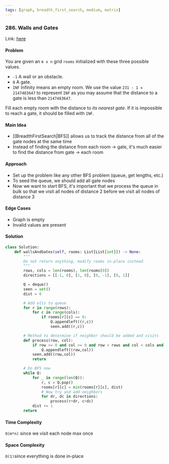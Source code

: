 ```yaml
---
tags: [graph, breadth_first_search, medium, matrix]
---
```

### 286. Walls and Gates

Link: [here](https://leetcode.com/problems/walls-and-gates/description/)

#### Problem
You are given an `m x n` grid `rooms` initialized with these three possible values.

- `-1` A wall or an obstacle.
- `0` A gate.
- `INF` Infinity means an empty room. We use the value `231 - 1 = 2147483647` to represent `INF` as you may assume that the distance to a gate is less than `2147483647`.

Fill each empty room with the distance to _its nearest gate_. If it is impossible to reach a gate, it should be filled with `INF`.

#### Main Idea
- [[BreadthFirstSearch|BFS]] allows us to track the distance from all of the gate nodes at the same time
- Instead of finding the distance from each room -> gate, it's much easier to find the distance from gate -> each room

#### Approach
- Set up the problem like any other BFS problem (queue, get lengths, etc.)
- To seed the queue, we should add all gate nodes
- Now we want to start BFS, it's important that we process the queue in bulk so that we visit all nodes of distance 2 before we visit all nodes of distance 3

#### Edge Cases
- Graph is empty
- Invalid values are present 

#### Solution
```python 
class Solution:
    def wallsAndGates(self, rooms: List[List[int]]) -> None:
        """
        Do not return anything, modify rooms in-place instead.
        """
        rows, cols = len(rooms), len(rooms[0])
        directions = [[-1, 0], [1, 0], [0, -1], [0, 1]]

        Q = deque()
        seen = set()
        dist = 0

        # Add elts to queue
        for r in range(rows):
            for c in range(cols):
                if rooms[r][c] == 0:
                    Q.appendleft((r,c))
                    seen.add((r,c))

        # Method to determine if neighbor should be added and visits
        def process(row, col):
            if row >= 0 and col >= 0 and row < rows and col < cols and (row, col) not in seen and rooms[row][col] != -1:
                Q.appendleft((row,col))
            seen.add((row,col))
            return 

        # Do BFS now
        while Q:
            for _ in range(len(Q)):
                r, c = Q.pop()
                rooms[r][c] = min(rooms[r][c], dist)
                # Now try and add neighbors
                for dr, dc in directions:
                    process(r+dr, c+dc)
            dist += 1
        return
```

#### Time Complexity
`O(m*n)` since we visit each node max once

#### Space Complexity
`O(1)`since everything is done in-place

